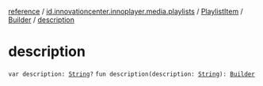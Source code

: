 [reference](../../../index.md) / [id.innovationcenter.innoplayer.media.playlists](../../index.md) / [PlaylistItem](../index.md) / [Builder](index.md) / [description](./description.md)

# description

`var description: `[`String`](https://kotlinlang.org/api/latest/jvm/stdlib/kotlin/-string/index.html)`?`
`fun description(description: `[`String`](https://kotlinlang.org/api/latest/jvm/stdlib/kotlin/-string/index.html)`): `[`Builder`](index.md)
